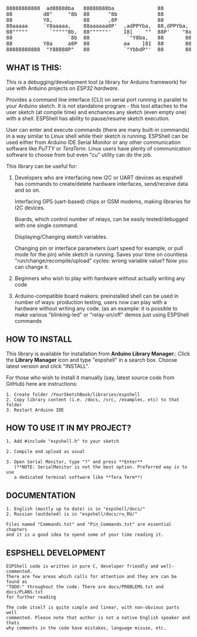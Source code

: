 <pre>
88888888888  ad88888ba   88888888ba              88                       88  88
88          d8"     "8b  88      "8b             88                       88  88
88          Y8,          88      ,8P             88                       88  88
88aaaaa     `Y8aaaaa,    88aaaaaa8P'  ,adPPYba,  88,dPPYba,    ,adPPYba,  88  88
88"""""       `"""""8b,  88""""""'    I8[    ""  88P'    "8a  a8P_____88  88  88
88                  `8b  88            `"Y8ba,   88       88  8PP"""""""  88  88
88          Y8a     a8P  88           aa    ]8I  88       88  "8b,   ,aa  88  88
88888888888  "Y88888P"   88           `"YbbdP"'  88       88   `"Ybbd8"'  88  88
</pre>



WHAT IS THIS:
-------------
 This is a debugging/development tool (a library for Arduino framework) for use 
 with Arduino projects on *ESP32 hardware*.

 Provides a command line interface (CLI) on serial port running in parallel 
 to your Arduino sketch. It is not standalone program - this tool attaches
 to the user sketch (at compile time) and enchances any sketch (even empty one)
 with a shell. ESPShell has ability to pause/resume sketch execution.

 User can enter and execute commands (there are many built-in commands) in a way 
 similar to Linux shell while their sketch is running. ESPShell can be used 
 either from Arduino IDE Serial Monitor or any other communication software like
 *PuTTY* or *TeraTerm*. Linux users have plenty of communication software to 
 choose from but even "cu" utility can do the job.

 This library can be useful for: 

 1. Developers who are interfacing new I2C or UART devices as espshell has 
    commands to create/delete hardware interfaces, send/receive data and so on. 

    Interfacing GPS (uart-based) chips or GSM modems, making libraries for I2C 
    devices.

    Boards, which control number of relays, can be easily tested/debugged with 
    one single command.

    Displaying/Changing sketch variables.

    Changing pin or interface parameters (uart speed for example, or pull mode 
    for the pin) while sketch is running. Saves your time on 
    countless "run/change/recompile/upload" cycles: wrong variable value? Now 
    you can change it.
 
 2. Beginners who wish to play with hardware without actually writing any code

 3. Arduino-compatible board makers: preinstalled shell can be used in number 
    of ways: production testing, users now can play with a hardware without 
    writing any code. (as an example: it is possible to make various 
    "blinking-led" or "relay-on/off" demos just using ESPShell commands

HOW TO INSTALL
--------------

 This library is available for installation from **Arduino Library Manager.**:
 Click the **Library  Manager** icon and type "espshell" in a search box. 
 Choose latest version and click "INSTALL".

 For those who wish to install it manually (say, latest source code from GitHub)
 here are instructions:

    1. Create folder /YourSketchBook/libraries/espshell
    2. Copy library content (i.e. /docs, /src, /examples, etc) to that folder
    3. Restart Arduino IDE


HOW TO USE IT IN MY PROJECT?
----------------------------

    1. Add #include "espshell.h" to your sketch

    2. Compile and upload as usual

    3. Open Serial Monitor, type "?" and press **Enter**
       (**NOTE: SerialMonitor is not the best option. Preferred way is to use
       a dedicated terminal software like **Tera Term**)

DOCUMENTATION
-------------

    1. English (mostly up to date) is in "espshell/docs/"
    2. Russian (outdated) is in "espshell/docs/ru_RU/"

    Files named "Commands.txt" and "Pin_Commands.txt" are essential chapters
    and it is a good idea to spend some of your time reading it.

ESPSHELL DEVELOPMENT
--------------------

    ESPShell code is written in pure C, developer friendly and well-commented. 
    There are few areas which calls for attention and they are can be found as 
    "TODO:" throughout the code. There are docs/PROBLEMS.txt and docs/PLANS.txt
    for further reading

    The code itself is quite simple and linear, with non-obvious parts well 
    commented. Please note that author is not a native English speaker and thats
    why comments in the code have mistakes, language misuse, etc.
